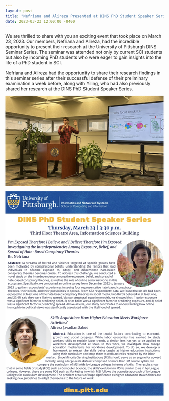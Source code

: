 ```yaml
---
layout: post
title: "Nefriana and Alireza Presented at DINS PhD Student Speaker Series"
date: 2023-03-23 12:00:00 -0400
---
```


We are thrilled to share with you an exciting event that took place on March 23, 2023. Our members, Nefriana and Alireza, had the incredible opportunity to present their research at the University of Pittsburgh DINS Seminar Series. The seminar was attended not only by current SCI students but also by incoming PhD students who were eager to gain insights into the life of a PhD student in SCI. 

Nefriana and Alireza had the opportunity to share their research findings in this seminar series after their successful defense of their preliminary examination a week before, along with Yiling, who had also previously shared her research at the DINS PhD Student Speaker Series. 

![Alireza presentation](/assets/alireza_dins_seminar.jpg)

![Alireza presentation](/assets/nefriana_alireza_dins_poster.jpg)
